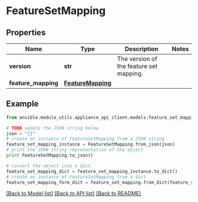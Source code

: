 # FeatureSetMapping


## Properties

Name | Type | Description | Notes
------------ | ------------- | ------------- | -------------
**version** | **str** | The version of the feature set mapping. | 
**feature_mapping** | [**FeatureMapping**](FeatureMapping.md) |  | 

## Example

```python
from ansible.module_utils.appliance_api_client.models.feature_set_mapping import FeatureSetMapping

# TODO update the JSON string below
json = "{}"
# create an instance of FeatureSetMapping from a JSON string
feature_set_mapping_instance = FeatureSetMapping.from_json(json)
# print the JSON string representation of the object
print FeatureSetMapping.to_json()

# convert the object into a dict
feature_set_mapping_dict = feature_set_mapping_instance.to_dict()
# create an instance of FeatureSetMapping from a dict
feature_set_mapping_form_dict = feature_set_mapping.from_dict(feature_set_mapping_dict)
```
[[Back to Model list]](../README.md#documentation-for-models) [[Back to API list]](../README.md#documentation-for-api-endpoints) [[Back to README]](../README.md)



